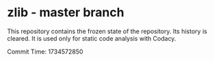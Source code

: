 # zlib - master branch

This repository contains the frozen state of the repository.
Its history is cleared. It is used only for static code
analysis with Codacy.

Commit Time: 1734572850